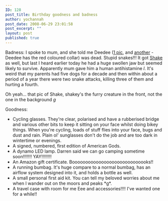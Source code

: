 ```yaml
---
ID: 128
post_title: Birthday goodness and badness
author: yochannah
post_date: 2008-06-29 23:01:58
post_excerpt: ""
layout: post
published: true
---
```

Badness: I spoke to mum, and she told me Deedee (<a href="http://www.catwithnoname.com/photos/Israel%202007%20Gallery%201/images/P1000362.JPG">1 pic</a>, and <a href="http://www.catwithnoname.com/photos/Israel%202007%20Gallery%201/images/P1000365.JPG">another</a> - Deedee has the red coloured collar) was dead. Stupid snakes!!! It got <a href="http://www.catwithnoname.com/photos/Israel%202007%20Gallery%201/images/P1000358.JPG">Shake</a> as well, but last I heard earlier today he had a huge swollen jaw but seemed likely to survive. Apparently mum gave him a human antihistamine *l*. It's weird that my parents had five dogs for a decade and then within about a period of a year there were two snake attacks, killing three of them and hurting a fourth. 

Oh yeah... that pic of Shake, shakey's the furry creature in the front, not the one in the background *g*

Goodness:

<ul>
<li>Cycling glasses. They're clear, polarised and have a rubberised bridge and various other bits to keep it sitting on your face whilst doing bikey things. When you're cycling, loads of stuff flies into your face, bugs and dust and rain. Plain ol' sunglasses don't do the job and are too dark in wintertime or evenings. </li>
<li>A signed, numbered, first edition of American Gods.</li>
<li>A dynamo LED lamp. Darren said we can go camping sometime soon!!!!!!! YAY!!!!!!!!</li>
<li>An Amazon gift certificate. Booooooooooooooooooooooooooooks!!</li>
<li>A running bumbag. It's huge compare to a normal bumbag, has an airflow system designed into it, and holds a bottle as well.</li>
<li>A small personal first aid kit. You can tell my beloved worries about me when I wander out on the moors and peaks *g*.</li>
<li>A travel case with room for me Eee and accessories!!!! I've wanted one for a while!!</li>
</ul>